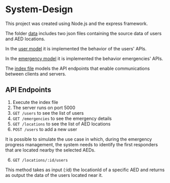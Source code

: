 # System-Design

This project was created using Node.js and the express framework.

The folder [data](data) includes two json files containing the source data of users and AED locations.

In the [user model](models/users.js) it is implemented the behavior of the users' APIs.

In the [emergency model](models/emergency.js) it is implemented the behavior emergencies' APIs.

The [index file](index.js) models the API endpoints that enable communications between clients and servers.

## API Endpoints

1. Execute the index file
2. The server runs on port 5000
3. `GET /users` to see the list of users
4. `GET /emergencies` to see the emergency details
4. `GET /locations` to see the list of AED locations
5. `POST /users` to add a new user

It is possible to simulate the use case in which, during the emergency progress management, the system needs to identify the first responders that are located nearby the selected AEDs. 

6. `GET /locations/:id/users`

This method takes as input (:id) the locationId of a specific AED and returns as output the data of the users located near it.

